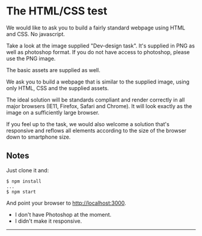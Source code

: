 # The HTML/CSS test
We would like to ask you to build a fairly standard webpage using HTML and CSS. No javascript.

Take a look at the image supplied "Dev-design task". It's supplied in PNG as well as photoshop
format. If you do not have access to photoshop, please use the PNG image.

The basic assets are supplied as well.

We ask you to build a webpage that is similar to the supplied image, using only HTML, CSS and the supplied assets.

The ideal solution will be standards compliant and render correctly in all major browsers (IE11, Firefox, Safari and Chrome). It will look exactly as the image on a sufficiently large browser.

If you feel up to the task, we would also welcome a solution that's responsive and reflows all
elements according to the size of the browser down to smartphone size.

## Notes
Just clone it and:
```
$ npm install
...
$ npm start
```

And point your browser to [http://localhost:3000][1].

* I don't have Photoshop at the moment.
* I didn't make it responsive.

---
[1]: http://localhost:3000
